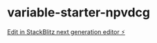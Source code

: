 # variable-starter-npvdcg

[Edit in StackBlitz next generation editor ⚡️](https://stackblitz.com/~/github.com/estrella1245/variable-starter-npvdcg)